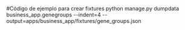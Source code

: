 #Código de ejemplo para crear fixtures
python manage.py dumpdata business_app.genegroups --indent=4 --output=apps/business_app/fixtures/gene_groups.json
